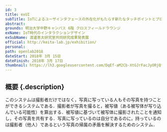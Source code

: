 ```yaml
---
id: 3
title: exUI
subTitle: IoTによるユーザインタフェースの外在化がもたらす新たなタッチポイントとプロダクトデザイン
abstract: 
grounds: 明治大学中野キャンパス 6階 クロスフィールドラウンジ
exName: IoT時代のインタラクションデザイン
exSubName: 渡邊恵太研究室共同研究成果発表展
official: http://keita-lab.jp/exhibition/
personal:
path: openlab2018
dateStart: 2018年 3月 15日
dateFinish: 2018年 3月 17日
thumbnail: https://lh3.googleusercontent.com/DqEf-aM2Cb-XtGJrFacJyORjQf0WkMxcgLhq_vgvy8JXlxCE6J7jK6StXqY7_ciEnSav-u9EbcX96zUQ7y9PGl_PWJ_envbkanQtCOeyBAWxMbjG-fFjcaWnToZhRcTF9OWcw8PwqiOqvZmvP9AMo8WMrXACk3iXWG5FhTvM5KPAfyFNLniiZjULZ-IKF-sH3Ema8LozmWd0LTIv3uQ0bOVbpA52_lChuqCp-SDUvGAQkUYu1aVxDo3EdGbbzXGk-CsfU1UdmUYeAm1zHBrAASM-M79htdbQ3YKWMiDN9OU4C3T87uBvE6iGhXGlsWHL4vim4mpcrsZOh4s79bU7xNpBCatH6EdcvEGe_a-yy19tA95O0RZ4NjIApWbNkZtnv7fXnmlH5uGq2erZmJcbp02NE11otVB7nviMLJ-jojPYPOwUjC6SogL8Ou7Z-voQuCKGR7ZnqQbbeGj6ZEHH8LaSROgHR5TwoS1e7NGE5No_1jZ2vGKEbj33232fsG4XYDn0F0LJ5oEyAIVRWTU0UF3-p9MTNG81g6g-tQNjcOS3cSNFPIMDUr73cWECsjB16F5EuWKrWV8HBrXtYK_mfQqxp6miEwollpgrCdNj=w1342-h1006-rw
---
```


## 概要 {.description}

このシステムは撮影者だけではなく，写真に写っている人もその写真を持つことができるシステムである．撮影者が写真を撮ると，被写値（ある被写体が写り込んでいる可能性）を算出する．被写値に基づいて被写体に撮影されたことを通知し，その写真を共有する．写真に写っているのは自分であるのに，持っているのは撮影者（他人）であるという写真の帰属の矛盾を解決するためのシステム．
